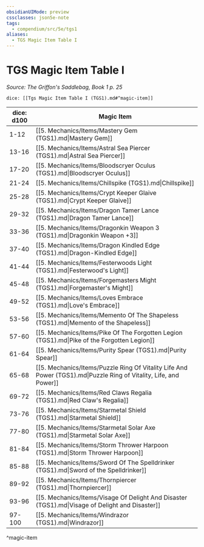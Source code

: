 ```yaml
---
obsidianUIMode: preview
cssclasses: json5e-note
tags:
  - compendium/src/5e/tgs1
aliases:
  - TGS Magic Item Table I
---
```

# TGS Magic Item Table I
*Source: The Griffon's Saddlebag, Book 1 p. 25* 

`dice: [[Tgs Magic Item Table I (TGS1).md#^magic-item]]`

| dice: d100 | Magic Item |
|------------|------------|
| 1-12 | [[5. Mechanics/Items/Mastery Gem (TGS1).md\|Mastery Gem]] |
| 13-16 | [[5. Mechanics/Items/Astral Sea Piercer (TGS1).md\|Astral Sea Piercer]] |
| 17-20 | [[5. Mechanics/Items/Bloodscryer Oculus (TGS1).md\|Bloodscryer Oculus]] |
| 21-24 | [[5. Mechanics/Items/Chillspike (TGS1).md\|Chillspike]] |
| 25-28 | [[5. Mechanics/Items/Crypt Keeper Glaive (TGS1).md\|Crypt Keeper Glaive]] |
| 29-32 | [[5. Mechanics/Items/Dragon Tamer Lance (TGS1).md\|Dragon Tamer Lance]] |
| 33-36 | [[5. Mechanics/Items/Dragonkin Weapon 3 (TGS1).md\|Dragonkin Weapon +3]] |
| 37-40 | [[5. Mechanics/Items/Dragon Kindled Edge (TGS1).md\|Dragon-Kindled Edge]] |
| 41-44 | [[5. Mechanics/Items/Festerwoods Light (TGS1).md\|Festerwood's Light]] |
| 45-48 | [[5. Mechanics/Items/Forgemasters Might (TGS1).md\|Forgemaster's Might]] |
| 49-52 | [[5. Mechanics/Items/Loves Embrace (TGS1).md\|Love's Embrace]] |
| 53-56 | [[5. Mechanics/Items/Memento Of The Shapeless (TGS1).md\|Memento of the Shapeless]] |
| 57-60 | [[5. Mechanics/Items/Pike Of The Forgotten Legion (TGS1).md\|Pike of the Forgotten Legion]] |
| 61-64 | [[5. Mechanics/Items/Purity Spear (TGS1).md\|Purity Spear]] |
| 65-68 | [[5. Mechanics/Items/Puzzle Ring Of Vitality Life And Power (TGS1).md\|Puzzle Ring of Vitality, Life, and Power]] |
| 69-72 | [[5. Mechanics/Items/Red Claws Regalia (TGS1).md\|Red Claw's Regalia]] |
| 73-76 | [[5. Mechanics/Items/Starmetal Shield (TGS1).md\|Starmetal Shield]] |
| 77-80 | [[5. Mechanics/Items/Starmetal Solar Axe (TGS1).md\|Starmetal Solar Axe]] |
| 81-84 | [[5. Mechanics/Items/Storm Thrower Harpoon (TGS1).md\|Storm Thrower Harpoon]] |
| 85-88 | [[5. Mechanics/Items/Sword Of The Spelldrinker (TGS1).md\|Sword of the Spelldrinker]] |
| 89-92 | [[5. Mechanics/Items/Thornpiercer (TGS1).md\|Thornpiercer]] |
| 93-96 | [[5. Mechanics/Items/Visage Of Delight And Disaster (TGS1).md\|Visage of Delight and Disaster]] |
| 97-100 | [[5. Mechanics/Items/Windrazor (TGS1).md\|Windrazor]] |
^magic-item
